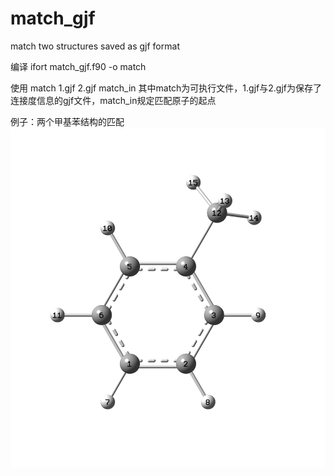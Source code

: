 # match_gjf
match two structures saved as gjf format

编译 ifort match_gjf.f90 -o match

使用 match 1.gjf 2.gjf match_in
其中match为可执行文件，1.gjf与2.gjf为保存了连接度信息的gjf文件，match_in规定匹配原子的起点

例子：两个甲基苯结构的匹配
![image](https://github.com/Feteya/match_gjf/blob/master/graph/1.png)
